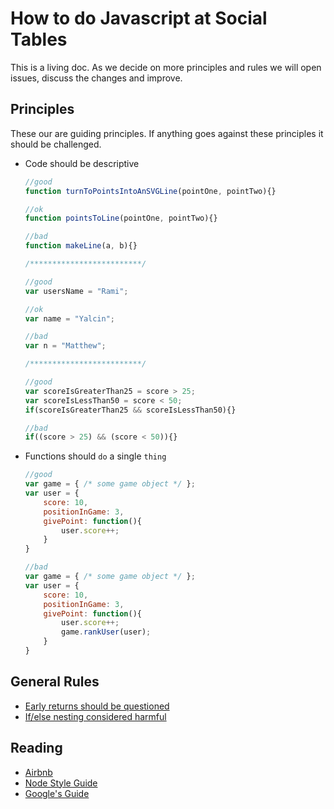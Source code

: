 # How to do Javascript at Social Tables

This is a living doc. As we decide on more principles and rules we will open issues, discuss the changes and improve.

## Principles

These our are guiding principles. If anything goes against these principles it should be challenged.

* Code should be descriptive

	```js
	//good
	function turnToPointsIntoAnSVGLine(pointOne, pointTwo){}

	//ok
	function pointsToLine(pointOne, pointTwo){}

	//bad
	function makeLine(a, b){}

	/*************************/

	//good
	var usersName = "Rami";

	//ok
	var name = "Yalcin";

	//bad
	var n = "Matthew";

	/*************************/

	//good
	var scoreIsGreaterThan25 = score > 25;
	var scoreIsLessThan50 = score < 50;
	if(scoreIsGreaterThan25 && scoreIsLessThan50){}

	//bad
	if((score > 25) && (score < 50)){}
	```

* Functions should `do` a single `thing`

	```js
	//good
	var game = { /* some game object */ };
	var user = {
		score: 10,
		positionInGame: 3,
		givePoint: function(){
			user.score++;
		}
	}

	//bad
	var game = { /* some game object */ };
	var user = {
		score: 10,
		positionInGame: 3,
		givePoint: function(){
			user.score++;
			game.rankUser(user);
		}
	}
	```

## General Rules

- [Early returns should be questioned](./early-returns.md)
- [If/else nesting considered harmful](./if-else-nesting.md)

## Reading

* [Airbnb](https://github.com/airbnb/javascript)
* [Node Style Guide](https://github.com/felixge/node-style-guide)
* [Google's Guide](https://google-styleguide.googlecode.com/svn/trunk/javascriptguide.xml)
